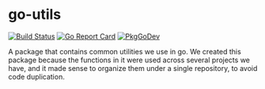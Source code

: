 # go-utils

[![Build Status](https://github.com/PRJCT8/go-utils/actions/workflows/go.yml/badge.svg)](https://github.com/PRJCT8/go-utils/actions)
[![Go Report Card](https://goreportcard.com/badge/github.com/PRJCT8/go-utils)](https://goreportcard.com/report/github.com/PRJCT8/go-utils)
[![PkgGoDev](https://pkg.go.dev/badge/github.com/PRJCT8/go-utils)](https://pkg.go.dev/github.com/PRJCT8/go-utils)

A package that contains common utilities we use in go. 
We created this package because the functions in it were used across several projects we have, and it made sense
to organize them under a single repository, to avoid code duplication.